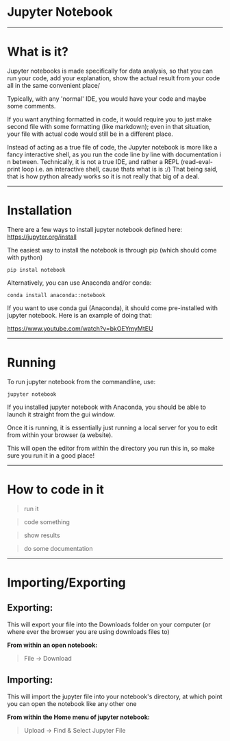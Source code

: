 # Jupyter Notebook

----

# What is it?

Jupyter notebooks is made specifically for data analysis, so that you can run 
your code, add your explanation, show the actual result from your code all in
the same convenient place/

Typically, with any 'normal' IDE, you would have your code and maybe some comments.

If you want anything formatted in code, it would require you to just make second file with some formatting (like markdown); even in that situation, your file with actual code would still be in a different place.

Instead of acting as a true file of code, the Jupyter notebook is more like
a fancy interactive shell, as you run the code line by line with documentation i
n between. Technically, it is not a true IDE, and rather a REPL 
(read-eval-print loop i.e. an interactive shell, cause thats what is is :/)
That being said, that is how python already works so it is not really that big 
of a deal.

----

# Installation

There are a few ways to install jupyter notebook defined here:
https://jupyter.org/install

The easiest way to install the notebook is through pip (which should come with python)

```pip instal notebook```


Alternatively, you can use Anaconda and/or conda:

```conda install anaconda::notebook```

If you want to use conda gui (Anaconda), it should come pre-installed with jupyter notebook. Here is an example of doing that:

https://www.youtube.com/watch?v=bkOEYmyMtEU


-----

# Running

To run jupyter notebook from the commandline, use:

```jupyter notebook```

If you installed jupyter notebook with Anaconda, you should be able to launch it straight from the gui window.

Once it is running, it is essentially just running a local server for you to edit from within your browser (a website).

This will open the editor from within the directory you run this in, so make sure you run it in a good place!

----

# How to code in it

> run it

> code something

> show results

> do some documentation

----

# Importing/Exporting

## Exporting:

This will export your file into the Downloads folder on your computer (or where ever the browser you are using downloads files to)

**From within an open notebook:**

> File -> Download


## Importing:

This will import the jupyter file into your notebook's directory, at
which point you can open the notebook like any other one

**From within the Home menu of jupyter notebook:**

> Upload -> Find & Select Jupyter File
